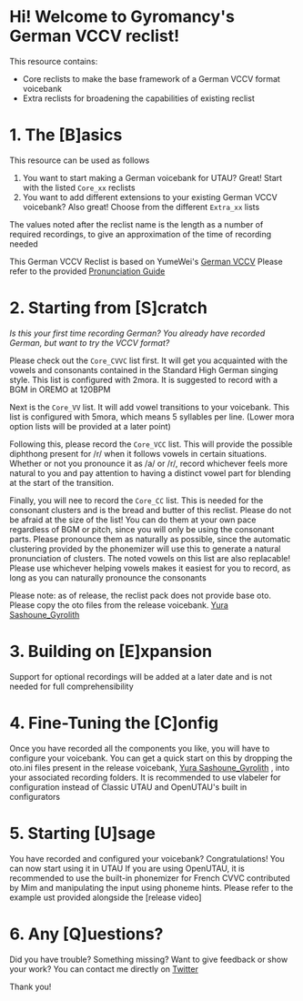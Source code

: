 # Hi! Welcome to Gyromancy's German VCCV reclist!

This resource contains:
- Core reclists to make the base framework of a German VCCV format voicebank
- Extra reclists for broadening the capabilities of existing reclist

# 1. The [B]asics

This resource can be used as follows
1. You want to start making a German voicebank for UTAU?
Great! Start with the listed `Core_xx` reclists
2.  You want to add different extensions to your existing German VCCV voicebank?
Also great! Choose from the different `Extra_xx` lists

The values noted after the reclist name is the length as a number of required recordings, to give an approximation of the time of recording needed

This German VCCV Reclist is based on YumeWei's [German VCCV](https://www.youtube.com/watch?v=KWRPe9pBvFA)
Please refer to the provided [Pronunciation Guide](https://docs.google.com/spreadsheets/d/12E62ImRDOXyS6g6BFJHT9pOU2cFmNrch1UEmuTZqeak/edit#gid=0)

# 2. Starting from [S]cratch

*Is this your first time recording German? You already have recorded German, but want to try the VCCV format?*

Please check out the `Core_CVVC` list first. It will get you acquainted with the vowels and consonants contained in the Standard High German singing style. This list is configured with 2mora. 
It is suggested to record with a BGM in OREMO at 120BPM

Next is the `Core_VV` list. It will add vowel transitions to your voicebank. This list is configured with 5mora, which means 5 syllables per line. (Lower mora option lists will be provided at a later point)

Following this, please record the `Core_VCC` list. This will provide the possible diphthong present for /r/ when it follows vowels in certain situations. Whether or not you pronounce it as /a/ or /r/, record whichever feels more natural to you and pay attention to having a distinct vowel part for blending at the start of the transition.

Finally, you will nee to record the `Core_CC` list. This is needed for the consonant clusters and is the bread and butter of this reclist. Please do not be afraid at the size of the list! You can do them at your own pace regardless of BGM or pitch, since you will only be using the consonant parts. Please pronounce them as naturally as possible, since the automatic clustering provided by the phonemizer will use this to generate a natural pronunciation of clusters.
The noted vowels on this list are also replacable! Please use whichever helping vowels makes it easiest for you to record, as long as you can naturally pronounce the consonants

Please note: as of release, the reclist pack does not provide base oto. Please copy the oto files from the release voicebank. [Yura Sashoune_Gyrolith](https://github.com/Gyromancyx/Yura_Gyrolith)

# 3. Building on [E]xpansion

Support for optional recordings will be added at a later date and is not needed for full comprehensibility

# 4. Fine-Tuning the [C]onfig

Once you have recorded all the components you like, you will have to configure your voicebank. You can get a quick start on this by dropping the oto.ini files present in the release voicebank, [Yura Sashoune_Gyrolith](https://github.com/Gyromancyx/Yura_Gyrolith) , into your associated recording folders.
It is recommended to use vlabeler for configuration instead of Classic UTAU and OpenUTAU's built in configurators

# 5.  Starting [U]sage

You have recorded and configured your voicebank? Congratulations! You can now start using it in UTAU
If you are using OpenUTAU, it is recommended to use the built-in phonemizer for French CVVC contributed by Mim and manipulating the input using phoneme hints. Please refer to the example ust provided alongside the [release video]

# 6. Any [Q]uestions?

Did you have trouble? Something missing? Want to give feedback or show your work?
You can contact me directly on [Twitter](https://twitter.com/GyromancyX)

Thank you!